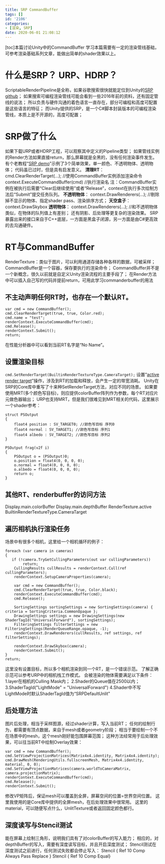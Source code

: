```yaml
---
title: SRP CommandBuffer
tags: []
id: '2106'
categories:
- [渲染, SRP]
date: 2020-06-01 21:08:12
---
```


\[toc\]本篇讨论Unity中的CommandBuffer 学习本篇需要有一定的渲染管线基础，可参考渲染基础系列文章，能做出简单的shader效果以上。

# 什么是SRP？ URP、HDRP？

ScriptableRenderPipeline是全称，如果谷歌搜索很快就能定位到Unity的[SRP github](https://github.com/Unity-Technologies/ScriptableRenderPipeline/releases "SRP github")； 如果搜索可编程渲染管线可能会看到一些2016年前的资料，还有固定管线的说法； 所以负责与硬件沟通的着色语言一直存在，部分可编程和高度可配置是这些语言的特征； 而Unity提供的SRP，是一个C#脚本封装版本的可编程渲染管线，本质上是不开源的，高度可配置；

# SRP做了什么

如果下载URP或者HDRP工程，可以观察其中定义的Pipeline类型； 如果管线实例的Render方法如果直接return，那么屏幕就是全黑的，没有任何渲染事件发生。 有个老教程“[SRP demo](https://github.com/stramit/SRPBlog/tree/master/SRP-Demo/Assets/SRP-Demo "SRP demo")”示例了3个简单效果，单一颜色、不透明物体、透明物体； 代码虽已过时，但是具有启发意义。 **清理RT**： cmd.ClearRenderTarget(...); //使用CommandBuffer实例添加渲染命令 context.ExecuteCommandBuffer(cmd) //执行渲染名 注：CommandBuffer实例在被执行后需要“Clear后继续使用”或者“Release”，context在执行多次绘制方法后“Submit”提交任务队列。 **不透明物体**： context.DrawRenderers(...); //剔除掉不显示的物体、指定shader pass、渲染排序方式； **天空盒子**： context.DrawSkybox **透明物体**： context.DrawRenderers(...); //和不透明物体类似，在物体的队列值上有差别； 还有阴影、后处理等更复杂的渲染效果。 SRP暴露出来的接口来自于C++底层，一方面是黑盒子闭源，另一方面是由C#更高效的去沟通硬件。

# RT与CommandBuffer

RenderTexture：类似于图片，可以利用通道存储各种各样的数据，可被采样； CommandBuffer是一个容器，保存要执行的渲染命令； CommandBuffer并不是一个新概念，很久以前就是自定义Unity渲染流程的主要手段了； 在Render方法中可以插入自己写的代码并提前return，可用此学习commanderbuffer的用法

## 不主动声明任何RT时，也存在一个默认RT。

```
var cmd = new CommandBuffer();
cmd.ClearRenderTarget(true, true, Color.red);
cmd.name = "test";
renderContext.ExecuteCommandBuffer(cmd);
cmd.Release();
renderContext.Submit();
return;
```

在性能分析器中可以看到当前RT名字是“No Name”。

## 设置渲染目标

`cmd.SetRenderTarget(BuiltinRenderTextureType.CameraTarget);` 设置“[active render target](https://docs.unity3d.com/ScriptReference/Graphics.SetRenderTarget.html "active render target")”操作，涉及到RT的加载和释放，会产生一定的带宽消耗。 Unity在SRP的Core库中重写了十来种SetRenderTarget方法，对应不同的场景。 如果要使用MRT(多个颜色写目标)，则应提供colorBuffer阵列作为参数，每个RT对应片元做色器输出； URP也支持MRT，但是我们很难见到MRT相关的代码，这里展示一个shader参考：

```
struct PSOutput
{
    float4 position : SV_TARGET0; //颜色写目标 序列0
    float4 normal : SV_TARGET1; //颜色写目标 序列1
    float4 albedo : SV_TARGET2; //颜色写目标 序列2
}

PSOutput frag(v2f i)
{
    PSOutput o = (PSOutput)0;
    o.position = float4(0, 0, 0, 0);
    o.normal = float4(0, 0, 0, 0);
    o.albedo = float4(0, 0, 0, 0);
    return o;
}
```

## 其他RT、renderbuffer的访问方法

Display.main.colorBuffer Display.main.depthBuffer RenderTexture.active BuiltinRenderTextureType.CameraTarget

## 遍历相机执行渲染任务

场景中有很多个相机，这里给一个相机循环的例子：

```
foreach (var camera in cameras)
{
   if (!camera.TryGetCullingParameters(out var cullingParameters))
        return;
    CullingResults cullResults = renderContext.Cull(ref cullingParameters);
    renderContext.SetupCameraProperties(camera);

    var cmd = new CommandBuffer();
    cmd.ClearRenderTarget(true, true, Color.black);
    renderContext.ExecuteCommandBuffer(cmd);
    cmd.Release();

    SortingSettings sortingSettings = new SortingSettings(camera) { criteria = SortingCriteria.CommonOpaque };
    DrawingSettings settings = new DrawingSettings(new ShaderTagId("UniversalForward"), sortingSettings);
    FilteringSettings filterSettings = new FilteringSettings(RenderQueueRange.opaque, -1);
    renderContext.DrawRenderers(cullResults, ref settings, ref filterSettings);

    renderContext.DrawSkybox(camera);
    renderContext.Submit();
}
return;
```

这里没有设置目标，所以多个相机渲染到同一个RT，是一个错误示范。 了解正确示范可以参考URP中的相机栈工作模式。 会被渲染的物体需要满足以下条件： 1.layer在相机的Culling Mask内； 2.Shader的Queue值在2500以内； 3.ShaderTagId("LightMode" = "UniversalForward") 4.Shader中不写LightMode时默认ShaderTagId值为“SRPDefaultUnlit”

## 后处理方法

图片后处理，相当于采样图源，经过shader计算，写入当前RT； 任何的绘制行为，都需要有顶点数据，来自于mesh或者geometry阶段； 相当于要绘制一个不在场景中的mesh，这个mesh刚好能包围屏幕范围； 这种方法经常用于后处理效果，可以往当前RT中绘制Overlay效果：

```
var cmd = new CommandBuffer();
cmd.SetViewProjectionMatrices(Matrix4x4.identity, Matrix4x4.identity);
cmd.DrawMesh(RenderingUtils.fullscreenMesh, Matrix4x4.identity, material, 0, 0);
cmd.SetViewProjectionMatrices(camera.worldToCameraMatrix, camera.projectionMatrix);
renderContext.ExecuteCommandBuffer(cmd);
cmd.Release();
renderContext.Submit();
```

修改VP矩阵后，保证mesh可以覆盖到全屏，屏幕空间的位置=世界空间位置。 这里我使用的是Core库中提供的全屏mesh，在后处理效果中很常用。 这里的material，可以随便写点什么，UnlitTexture或者返回固定颜色都行。

## 深度读写与Stencil测试

能在屏幕上绘制三角形，说明我们具有了对colorBuffer的写入能力； 相应的，对depthBuffer的写入，需要有深度读写目标，并且开启深度测试； Stencil测试在深度测试之前进行，任何测试失败都会停止写入： Stencil { Ref 10 Comp Always Pass Replace } Stencil { Ref 10 Comp Equal}